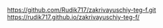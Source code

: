 https://github.com/Rudik717/zakrivayuschiy-teg-f.git
https://rudik717.github.io/zakrivayuschiy-teg-f/
